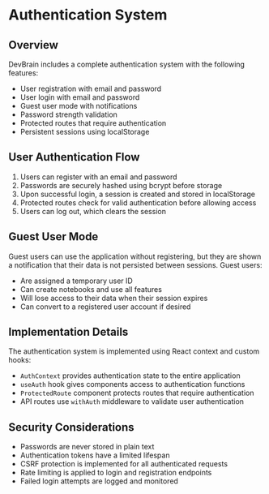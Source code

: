 # Authentication System

## Overview

DevBrain includes a complete authentication system with the following features:

- User registration with email and password
- User login with email and password
- Guest user mode with notifications
- Password strength validation
- Protected routes that require authentication
- Persistent sessions using localStorage

## User Authentication Flow

1. Users can register with an email and password
2. Passwords are securely hashed using bcrypt before storage
3. Upon successful login, a session is created and stored in localStorage
4. Protected routes check for valid authentication before allowing access
5. Users can log out, which clears the session

## Guest User Mode

Guest users can use the application without registering, but they are shown a notification that their data is not persisted between sessions. Guest users:

- Are assigned a temporary user ID
- Can create notebooks and use all features
- Will lose access to their data when their session expires
- Can convert to a registered user account if desired

## Implementation Details

The authentication system is implemented using React context and custom hooks:

- `AuthContext` provides authentication state to the entire application
- `useAuth` hook gives components access to authentication functions
- `ProtectedRoute` component protects routes that require authentication
- API routes use `withAuth` middleware to validate user authentication

## Security Considerations

- Passwords are never stored in plain text
- Authentication tokens have a limited lifespan
- CSRF protection is implemented for all authenticated requests
- Rate limiting is applied to login and registration endpoints
- Failed login attempts are logged and monitored
